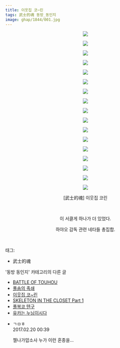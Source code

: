 ```yaml
---
title: 이웃집 코~린
tags: 武士的魂 동방_동인지
image: ghap/1844/001.jpg
---
```

<div class="article">
<p style="text-align: center; clear: none; float: none;"><img src="{{ site.nasurl }}/ghap/1844/001.jpg"/></p>
<p style="text-align: center; clear: none; float: none;"><img src="{{ site.nasurl }}/ghap/1844/002.jpg"/></p>
<p style="text-align: center; clear: none; float: none;"><img src="{{ site.nasurl }}/ghap/1844/003.jpg"/></p>
<p style="text-align: center; clear: none; float: none;"><img src="{{ site.nasurl }}/ghap/1844/004.jpg"/></p>
<p style="text-align: center; clear: none; float: none;"><img src="{{ site.nasurl }}/ghap/1844/005.jpg"/></p>
<p style="text-align: center; clear: none; float: none;"><img src="{{ site.nasurl }}/ghap/1844/006.jpg"/></p>
<p style="text-align: center; clear: none; float: none;"><img src="{{ site.nasurl }}/ghap/1844/007.jpg"/></p>
<p style="text-align: center; clear: none; float: none;"><img src="{{ site.nasurl }}/ghap/1844/008.jpg"/></p>
<p style="text-align: center; clear: none; float: none;"><img src="{{ site.nasurl }}/ghap/1844/009.jpg"/></p>
<p style="text-align: center; clear: none; float: none;"><img src="{{ site.nasurl }}/ghap/1844/010.jpg"/></p>
<p style="text-align: center; clear: none; float: none;"><img src="{{ site.nasurl }}/ghap/1844/011.jpg"/></p>
<p style="text-align: center; clear: none; float: none;"><img src="{{ site.nasurl }}/ghap/1844/012.jpg"/></p>
<p style="text-align: center; clear: none; float: none;"><img src="{{ site.nasurl }}/ghap/1844/013.jpg"/></p>
<p style="text-align: center; clear: none; float: none;"><img src="{{ site.nasurl }}/ghap/1844/014.jpg"/></p>
<p style="text-align: center; clear: none; float: none;"><img src="{{ site.nasurl }}/ghap/1844/015.jpg"/></p>
<p style="text-align: center; clear: none; float: none;"><img src="{{ site.nasurl }}/ghap/1844/016.jpg"/></p>
<p style="text-align: center; clear: none; float: none;"><img src="{{ site.nasurl }}/ghap/1844/017.jpg"/></p>
<p style="text-align: center; clear: none; float: none;">[武士的魂] 이웃집 코린</p>
<p style="text-align: center; clear: none; float: none;"><br/></p>
<p style="text-align: center; clear: none; float: none;">이 서클게 하나가 더 있었다.</p>
<p style="text-align: center; clear: none; float: none;">하야오 감독 관련 네타들 총집합.</p>
<p><br/></p>
</div><div class="tagTrail">
<p>태그: </p>
<ul>
<li>武士的魂</li>
</ul>
</div><div class="another">
<p>'동방 동인지' 카테고리의 다른 글</p>
<ul>
<li><a href="/2016-08-26-ghap_1846">BATTLE OF TOUHOU</a></li>
<li><a href="/2016-08-26-ghap_1845">풀솜의 족쇄</a></li>
<li><a href="/2016-08-26-ghap_1844">이웃집 코~린</a></li>
<li><a href="/2016-08-26-ghap_1843">SKELETON IN THE CLOSET Part 1</a></li>
<li><a href="/2016-08-26-ghap_1842">풀복코 텐구</a></li>
<li><a href="/2016-08-26-ghap_1841">유카는 누님이시다</a></li>
</ul>
</div><div class="cb_module cb_fluid">
<div class="cb_wrt cb_profile">
<div class="comment">
<ul>
<li class="cb_thumb_off" id="comment14919556">
<div class="cb_comment_area">
<div class="cb_info_area">
<div class="cb_section">
<span class="cb_nick_name">ㄱㅁㅎ</span>
</div>
<div class="cb_section">
<span class="cb_date">2017.02.20 00:39 </span>
</div>
</div>
<div class="cb_dsc_comment">
<p class="cb_dsc">
											젤나가맙소사 누가 이런 혼종을...
										</p>
</div>
</div></li>
</ul>
</div>
</div><!-- commentList close -->
</div>